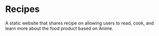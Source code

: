 # Recipes

A static website that shares recipe on allowing users to read, cook, and learn more about the food product based on Anime.
